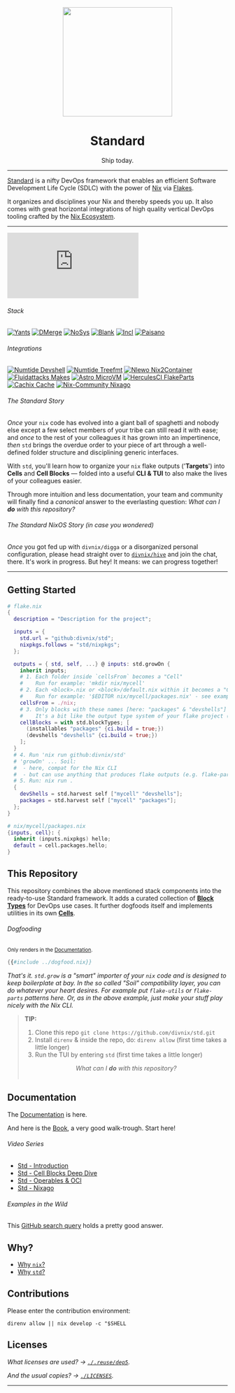 <!--
SPDX-FileCopyrightText: 2022 The Standard Authors
SPDX-FileCopyrightText: 2022 Kevin Amado <kamadorueda@gmail.com>

SPDX-License-Identifier: Unlicense
-->

<div align="center">
  <img src="https://github.com/divnix/std/raw/main/artwork/logo.png" width="250" />
  <h1>Standard</h1>
  <p>Ship today.</span>
</div>

<!--
_By [Kevin Amado](https://github.com/kamadorueda),
with contributions from [David Arnold](https://github.com/blaggacao),
[Timothy DeHerrera](https://github.com/nrdxp)
and many more amazing people (see end of file for a full list)._
-->

---

[Standard][std] is a nifty DevOps framework that
enables an efficient Software Development Life Cycle (SDLC) with the power of [Nix][nix] via [Flakes][nix-flakes].

It organizes and disciplines your Nix and thereby speeds you up.
It also comes with great horizontal integrations of high
quality vertical DevOps tooling crafted by the [Nix Ecosystem][ecosystem].

---

[![Support room on Matrix](https://img.shields.io/matrix/std-nix:matrix.org?server_fqdn=matrix.org&style=for-the-badge)](https://matrix.to/#/#std-nix:matrix.org)

###### Stack

[![Yants](https://img.shields.io/badge/DivNix-Yants-green?style=for-the-badge&logo=NixOS)](https://github.com/divnix/yants)
[![DMerge](https://img.shields.io/badge/DivNix-DMerge-yellow?style=for-the-badge&logo=NixOS)](https://github.com/divnix/data-merge)
[![NoSys](https://img.shields.io/badge/DivNix-NoSys-orange?style=for-the-badge&logo=NixOS)](https://github.com/divnix/nosys)
[![Blank](https://img.shields.io/badge/DivNix-Blank-grey?style=for-the-badge&logo=NixOS)](https://github.com/divnix/blank)
[![Incl](https://img.shields.io/badge/DivNix-Incl-blue?style=for-the-badge&logo=NixOS)](https://github.com/divnix/incl)
[![Paisano](https://img.shields.io/badge/DivNix-Paisano-red?style=for-the-badge&logo=NixOS)](https://github.com/divnix/paisano)

###### Integrations

[![Numtide Devshell](https://img.shields.io/badge/Numtide-Devshell-yellowgreen?style=for-the-badge&logo=NixOS)](https://github.com/numtide/devshell)
[![Numtide Treefmt](https://img.shields.io/badge/Numtide-Treefmt-yellow?style=for-the-badge&logo=NixOS)](https://github.com/numtide/treefmt)
[![Nlewo Nix2Container](https://img.shields.io/badge/Nlewo-Nix2Container-blue?style=for-the-badge&logo=NixOS)](https://github.com/nlewo/nix2container)
[![Fluidattacks Makes](https://img.shields.io/badge/Fluidattacks-Makes-blue?style=for-the-badge&logo=NixOS)](https://github.com/fluidattacks/makes)
[![Astro MicroVM](https://img.shields.io/badge/Astro-MicroVM-blue?style=for-the-badge&logo=NixOS)](https://github.com/astro/microvm.nix)
[![HerculesCI FlakeParts](https://img.shields.io/badge/HerculesCI-FlakeParts-lightgrey?style=for-the-badge&logo=NixOS)](https://github.com/hercules-ci/flake-parts)
[![Cachix Cache](https://img.shields.io/badge/Cachix-Cache-blue?style=for-the-badge&logo=NixOS)](https://github.com/cachix)
[![Nix-Community Nixago](https://img.shields.io/badge/NixCommunity-Nixago-yellow?style=for-the-badge&logo=NixOS)](https://github.com/nix-community/nixago)

###### The Standard Story

_Once_ your `nix` code has evolved into a giant
ball of spaghetti and nobody else except a few
select members of your tribe can still read it
with ease; and _once_ to the rest of your colleagues
it has grown into an impertinence, _then_ `std`
brings the overdue order to your piece of art
through a well-defined folder structure and
disciplining generic interfaces.

With `std`, you'll learn how to organize your `nix`
flake outputs ('**Targets**') into **Cells** and
**Cell Blocks** &mdash; folded into a useful
**CLI & TUI** to also make the lives of your
colleagues easier.

Through more intuition and less documentation,
your team and community will finally find a
_canonical_ answer to the everlasting question:
_What can I **do** with this repository?_

###### The Standard NixOS Story (in case you wondered)

_Once_ you got fed up with `divnix/digga`
or a disorganized personal configuration,
please head straight over to [`divnix/hive`][hive]
and join the chat, there. It's work in progress.
But hey! It means: we can progress together!

---

## Getting Started

```nix
# flake.nix
{
  description = "Description for the project";

  inputs = {
    std.url = "github:divnix/std";
    nixpkgs.follows = "std/nixpkgs";
  };

  outputs = { std, self, ...} @ inputs: std.growOn {
    inherit inputs;
    # 1. Each folder inside `cellsFrom` becomes a "Cell"
    #    Run for example: 'mkdir nix/mycell'
    # 2. Each <block>.nix or <block>/default.nix within it becomes a "Cell Block"
    #    Run for example: '$EDITOR nix/mycell/packages.nix' - see example content below
    cellsFrom = ./nix;
    # 3. Only blocks with these names [here: "packages" & "devshells"] are picked up by Standard
    #    It's a bit like the output type system of your flake project (hint: CLI & TUI!!)
    cellBlocks = with std.blockTypes; [
      (installables "packages" {ci.build = true;})
      (devshells "devshells" {ci.build = true;})
    ];
  }
  # 4. Run 'nix run github:divnix/std'
  # 'growOn' ... Soil:
  #  - here, compat for the Nix CLI
  #  - but can use anything that produces flake outputs (e.g. flake-parts or flake-utils)
  # 5. Run: nix run .
  {
    devShells = std.harvest self ["mycell" "devshells"];
    packages = std.harvest self ["mycell" "packages"];
  };
}

# nix/mycell/packages.nix
{inputs, cell}: {
  inherit (inputs.nixpkgs) hello;
  default = cell.packages.hello;
}
```

## This Repository

This repository combines the above mentioned stack components into the ready-to-use Standard framework.
It adds a curated collection of [**Block Types**][blocktypes] for DevOps use cases.
It further dogfoods itself and implements utilities in its own [**Cells**][cells].

###### Dogfooding

<sub>Only renders in the [Documentation][documentation].</sub>

```nix
{{#include ../dogfood.nix}}
```

_That's it. `std.grow` is a "smart" importer of your `nix` code and is designed to keep boilerplate at bay. In the so called "Soil" compatibility layer, you can do whatever your heart desires. For example put `flake-utils` or `flake-parts` patterns here. Or, as in the above example, just make your stuff play nicely with the Nix CLI._

> **TIP:**
>
> 1. Clone this repo `git clone https://github.com/divnix/std.git`
> 2. Install `direnv` & inside the repo, do: `direnv allow` (first time takes a little longer)
> 3. Run the TUI by entering `std` (first time takes a little longer)
>
> <center><i>What can I <b>do</b> with this repository?</i></center>
> &emsp;

## Documentation

The [Documentation][documentation] is here.

And here is the [Book][book], a very good walk-trough. Start here!

###### Video Series

- [Std - Introduction](https://www.loom.com/share/cf9d5d1a10514d65bf6b8287f7ddc7d6)
- [Std - Cell Blocks Deep Dive](https://www.loom.com/share/04fa1d578fd044059b02c9c052d87b77)
- [Std - Operables & OCI](https://www.loom.com/share/27d91aa1eac24bcaaaed18ea6d6d03ca)
- [Std - Nixago](https://www.loom.com/share/5c1badd77ab641d3b8e256ddbba69042)

###### Examples in the Wild

This [GitHub search query](https://github.com/search?q=%22divnix%2Fstd%22+path%3Aflake.nix&type=Code) holds a pretty good answer.

## Why?

- [Why `nix`?][why-nix]
- [Why `std`?][why-std]

## Contributions

Please enter the contribution environment:

```console
direnv allow || nix develop -c "$SHELL
```

## Licenses

_What licenses are used? &rarr; [`./.reuse/dep5`][licensing]._

_And the usual copies? &rarr; [`./LICENSES`][licenses]._

---

[cells]: https://github.com/divnix/std/tree/main/cells
[documentation]: https://std.divnix.com
[book]: https://jmgilman.github.io/std-book/
[licensing]: https://github.com/divnix/std/blob/main/.reuse/dep5
[licenses]: https://github.com/divnix/std/tree/main/LICENSES
[blocktypes]: https://github.com/divnix/std/blob/main/src/blocktypes.nix
[nix-flakes]: https://nixos.wiki/wiki/Flakes
[nix]: https://nixos.org/manual/nix/unstable
[std]: https://github.com/divnix/std
[why-std]: https://std.divnix.com/explain/why-std.html
[why-nix]: https://std.divnix.com/explain/why-nix.html
[ecosystem]: https://discourse.nixos.org
[hive]: https://github.com/divnix/hive
